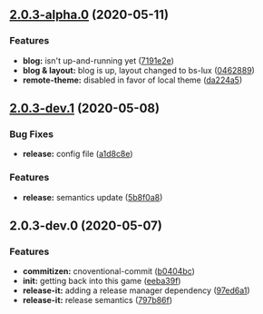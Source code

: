 <a name="2.0.3-alpha.0"></a>
## [2.0.3-alpha.0](https://github.com/twyr/twyr.github.io/compare/2.0.3-dev.1...2.0.3-alpha.0) (2020-05-11)


### Features

* **blog:** isn't up-and-running yet ([7191e2e](https://github.com/twyr/twyr.github.io/commit/7191e2e))
* **blog & layout:** blog is up, layout changed to bs-lux ([0462889](https://github.com/twyr/twyr.github.io/commit/0462889))
* **remote-theme:** disabled in favor of local theme ([da224a5](https://github.com/twyr/twyr.github.io/commit/da224a5))

<a name="2.0.3-dev.1"></a>
## [2.0.3-dev.1](https://github.com/twyr/twyr.github.io/compare/2.0.3-dev.0...2.0.3-dev.1) (2020-05-08)


### Bug Fixes

* **release:** config file ([a1d8c8e](https://github.com/twyr/twyr.github.io/commit/a1d8c8e))


### Features

* **release:** semantics update ([5b8f0a8](https://github.com/twyr/twyr.github.io/commit/5b8f0a8))

<a name="2.0.3-dev.0"></a>
## 2.0.3-dev.0 (2020-05-07)


### Features

* **commitizen:** cnoventional-commit ([b0404bc](https://github.com/twyr/twyr.github.io/commit/b0404bc))
* **init:** getting back into this game ([eeba39f](https://github.com/twyr/twyr.github.io/commit/eeba39f))
* **release-it:** adding a release manager dependency ([97ed6a1](https://github.com/twyr/twyr.github.io/commit/97ed6a1))
* **release-it:** release semantics ([797b86f](https://github.com/twyr/twyr.github.io/commit/797b86f))

